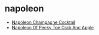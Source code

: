# napoleon

 * [Napoleon Champagne Cocktail](index/n/napoleon-champagne-cocktail-200536.json)
 * [Napoleon Of Peeky Toe Crab And Apple](index/n/napoleon-of-peeky-toe-crab-and-apple-15621.json)
